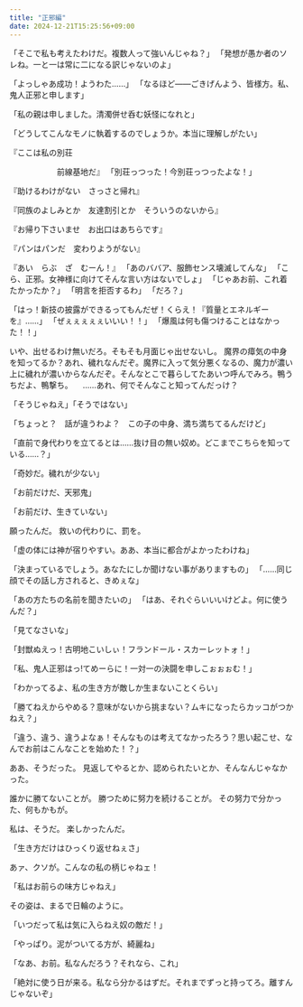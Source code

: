 ```yaml
---
title: "正邪編"
date: 2024-12-21T15:25:56+09:00
---
```

「そこで私も考えたわけだ。複数人って強いんじゃね？」
「発想が愚か者のソレね。一と一は常に二になる訳じゃないのよ」


「よっしゃあ成功！ようわた……」
「なるほど――ごきげんよう、皆様方。私、鬼人正邪と申します」

「私の親は申しました。清濁併せ呑む妖怪になれと」


「どうしてこんなモノに執着するのでしょうか。本当に理解しがたい」

『ここは私の別荘

　　　　　　前線基地だ』
「別荘っつった！今別荘っつったよな！」

『助けるわけがない　さっさと帰れ』

『同族のよしみとか　友達割引とか　そういうのないから』

『お帰り下さいませ　お出口はあちらです』

『パンはパンだ　変わりようがない』


『あい　らぶ　ざ　むーん！』
「あのババア、服飾センス壊滅してんな」
「こら、正邪。女神様に向けてそんな言い方はないでしょ」
「じゃあお前、これ着たかったか？」
「明言を拒否するわ」
「だろ？」


「はっ！新技の披露ができるってもんだぜ！くらえ！『質量とエネルギーを』……」
「ぜぇぇぇぇぇいいい！！」
「爆風は何も傷つけることはなかった！！」



いや、出せるわけ無いだろ。そもそも月面じゃ出せないし。
魔界の瘴気の中身を知ってるか？あれ、穢れなんだぞ。魔界に入って気分悪くなるの、魔力が濃い上に穢れが濃いからなんだぞ。そんなとこで暮らしてたあいつ呼んでみろ。鴨うちだよ、鴨撃ち。
　……あれ、何でそんなこと知ってんだっけ？


「そうじゃねえ」「そうではない」


「ちょっと？　話が違うわよ？　この子の中身、満ち満ちてるんだけど」

「直前で身代わりを立てるとは……抜け目の無い奴め。どこまでこちらを知っている……？」



「奇妙だ。穢れが少ない」

「お前だけだ、天邪鬼」

「お前だけ、生きていない」


願ったんだ。
救いの代わりに、罰を。


「虚の体には神が宿りやすい。ああ、本当に都合がよかったわけね」


「決まっているでしょう。あなたにしか聞けない事がありますもの」
「……同じ顔でその話し方されると、きめぇな」

「あの方たちの名前を聞きたいの」
「はあ、それぐらいいいけどよ。何に使うんだ？」

「見てなさいな」


「封獣ぬえっ！古明地こいしぃ！フランドール・スカーレットォ！」

「私、鬼人正邪はっ!てめーらに！一対一の決闘を申しこぉぉぉむ！」



「わかってるよ、私の生き方が敵しか生まないことくらい」



「勝てねえからやめる？意味がないから挑まない？ムキになったらカッコがつかねえ？」

「違う、違う、違うよなぁ！そんなものは考えてなかったろう？思い起こせ、なんでお前はこんなことを始めた！？」

ああ、そうだった。
見返してやるとか、認められたいとか、そんなんじゃなかった。

誰かに勝てないことが。
勝つために努力を続けることが。
その努力で分かった、何もかもが。

私は、そうだ。
楽しかったんだ。

「生き方だけはひっくり返せねぇさ」



あァ、クソが。こんなの私の柄じゃねェ！




「私はお前らの味方じゃねえ」

その姿は、まるで日輪のように。

「いつだって私は気に入らねえ奴の敵だ！」


「やっぱり。泥がついてる方が、綺麗ね」


「なあ、お前。私なんだろう？それなら、これ」

「絶対に使う日が来る。私なら分かるはずだ。それまでずっと持ってろ。離すんじゃないぞ」
